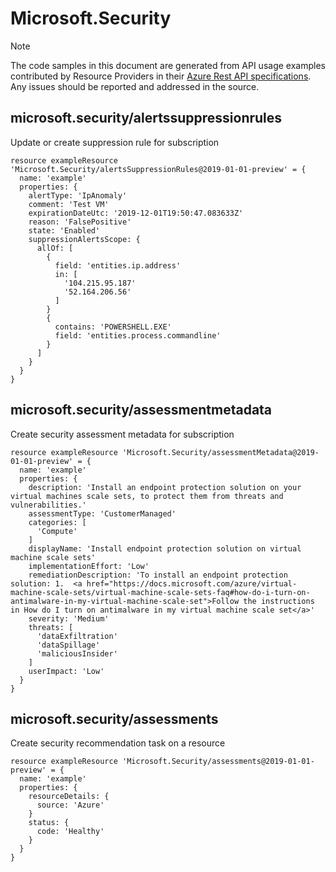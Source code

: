 # Microsoft.Security
  
> [!NOTE]
> The code samples in this document are generated from API usage examples contributed by Resource Providers in their [Azure Rest API specifications](https://github.com/Azure/azure-rest-api-specs). Any issues should be reported and addressed in the source.


## microsoft.security/alertssuppressionrules

Update or create suppression rule for subscription
```bicep
resource exampleResource 'Microsoft.Security/alertsSuppressionRules@2019-01-01-preview' = {
  name: 'example'
  properties: {
    alertType: 'IpAnomaly'
    comment: 'Test VM'
    expirationDateUtc: '2019-12-01T19:50:47.083633Z'
    reason: 'FalsePositive'
    state: 'Enabled'
    suppressionAlertsScope: {
      allOf: [
        {
          field: 'entities.ip.address'
          in: [
            '104.215.95.187'
            '52.164.206.56'
          ]
        }
        {
          contains: 'POWERSHELL.EXE'
          field: 'entities.process.commandline'
        }
      ]
    }
  }
}
```

## microsoft.security/assessmentmetadata

Create security assessment metadata for subscription
```bicep
resource exampleResource 'Microsoft.Security/assessmentMetadata@2019-01-01-preview' = {
  name: 'example'
  properties: {
    description: 'Install an endpoint protection solution on your virtual machines scale sets, to protect them from threats and vulnerabilities.'
    assessmentType: 'CustomerManaged'
    categories: [
      'Compute'
    ]
    displayName: 'Install endpoint protection solution on virtual machine scale sets'
    implementationEffort: 'Low'
    remediationDescription: 'To install an endpoint protection solution: 1.  <a href="https://docs.microsoft.com/azure/virtual-machine-scale-sets/virtual-machine-scale-sets-faq#how-do-i-turn-on-antimalware-in-my-virtual-machine-scale-set">Follow the instructions in How do I turn on antimalware in my virtual machine scale set</a>'
    severity: 'Medium'
    threats: [
      'dataExfiltration'
      'dataSpillage'
      'maliciousInsider'
    ]
    userImpact: 'Low'
  }
}
```

## microsoft.security/assessments

Create security recommendation task on a resource
```bicep
resource exampleResource 'Microsoft.Security/assessments@2019-01-01-preview' = {
  name: 'example'
  properties: {
    resourceDetails: {
      source: 'Azure'
    }
    status: {
      code: 'Healthy'
    }
  }
}
```

